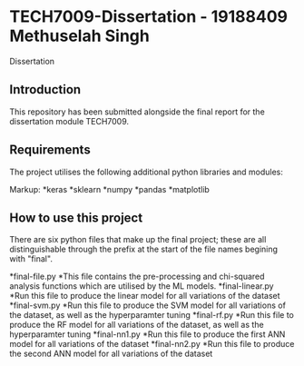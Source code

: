 # TECH7009-Dissertation - 19188409 Methuselah Singh
Dissertation

## Introduction

This repository has been submitted alongside the final report for the dissertation module TECH7009.

## Requirements

The project utilises the following additional python libraries and modules:

Markup: *keras
*sklearn
*numpy
*pandas
*matplotlib

## How to use this project

There are six python files that make up the final project; these are all distinguishable through the prefix at the start of the file names begining with "final".

*final-file.py
  *This file contains the pre-processing and chi-squared analysis functions which are utilised by the ML models.
*final-linear.py
  *Run this file to produce the linear model for all variations of the dataset
*final-svm.py
  *Run this file to produce the SVM model for all variations of the dataset, as well as the hyperparamter tuning
*final-rf.py
  *Run this file to produce the RF model for all variations of the dataset, as well as the hyperparamter tuning
*final-nn1.py
  *Run this file to produce the first ANN model for all variations of the dataset
*final-nn2.py
  *Run this file to produce the second ANN model for all variations of the dataset
